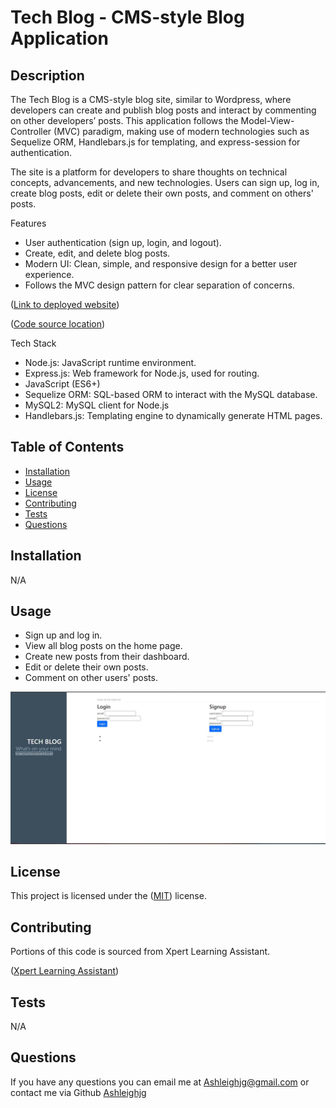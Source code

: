 # Tech Blog - CMS-style Blog Application

## Description

The Tech Blog is a CMS-style blog site, similar to Wordpress, where developers can create and publish blog posts and interact by commenting on other developers’ posts. This application follows the Model-View-Controller (MVC) paradigm, making use of modern technologies such as Sequelize ORM, Handlebars.js for templating, and express-session for authentication.

The site is a platform for developers to share thoughts on technical concepts, advancements, and new technologies. Users can sign up, log in, create blog posts, edit or delete their own posts, and comment on others' posts.

Features
- User authentication (sign up, login, and logout).
- Create, edit, and delete blog posts.
- Modern UI: Clean, simple, and responsive design for a better user experience.
- Follows the MVC design pattern for clear separation of concerns.

([Link to deployed website](https://tech-blog-r7sw.onrender.com))

([Code source location](https://github.com/Ashleighjg/tech-blog))

Tech Stack
- Node.js: JavaScript runtime environment.
- Express.js: Web framework for Node.js, used for routing.
- JavaScript (ES6+)
- Sequelize ORM: SQL-based ORM to interact with the MySQL database.
- MySQL2: MySQL client for Node.js
- Handlebars.js: Templating engine to dynamically generate HTML pages.


## Table of Contents

- [Installation](#installation)
- [Usage](#usage)
- [License](#license)
- [Contributing](#contributing)
- [Tests](#tests)
- [Questions](#questions)

## Installation

N/A


## Usage

- Sign up and log in.
- View all blog posts on the home page.
- Create new posts from their dashboard.
- Edit or delete their own posts.
- Comment on other users' posts.


![Shows app](./Pictures/signin.JPG)


## License

This project is licensed under the ([MIT](https://opensource.org/licenses/MIT)) license.

## Contributing


Portions of this code is sourced from Xpert Learning Assistant.

([Xpert Learning Assistant](https://bootcampspot.instructure.com/courses/6022/external_tools/313))

## Tests

N/A

## Questions

If you have any questions you can email me at Ashleighjg@gmail.com or contact me via Github [Ashleighjg](https://github.com)